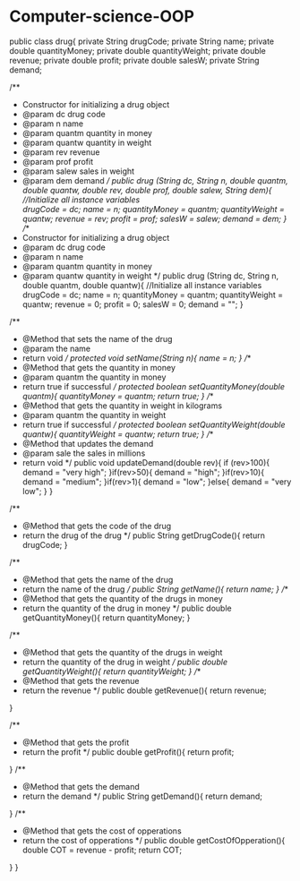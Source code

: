Computer-science-OOP
====================

public class drug{ 
  private String drugCode;
  private String name;
  private double quantityMoney;
  private double quantityWeight;
  private double revenue;
  private double profit;
  private double salesW;
  private String demand;
  
   /**
   * Constructor for initializing a drug object
   * @param dc drug code 
   * @param n name 
   * @param quantm quantity in money
   * @param quantw quantity in weight
   * @param rev revenue 
   * @param prof profit 
   * @param salew sales in weight
   * @param dem demand
   */ 
   public drug (String dc, String n, double quantm, double quantw, double rev, double prof, double salew, String dem){
    //Initialize all instance variables   
    drugCode = dc; 
    name = n;
    quantityMoney = quantm;
    quantityWeight = quantw;
    revenue = rev;
    profit = prof;
    salesW = salew; 
    demand = dem;
  }
    /**
   * Constructor for initializing a drug object
   * @param dc drug code 
   * @param n name 
   * @param quantm quantity in money
   * @param quantw quantity in weight
   */ 
   public drug (String dc, String n, double quantm, double quantw){
    //Initialize all instance variables
    drugCode = dc;
    name = n;
    quantityMoney = quantm;
    quantityWeight = quantw;
    revenue = 0;
    profit = 0;
    salesW = 0; 
    demand = "";
  }
  
  /**
   * @Method that sets the name of the drug
   * @param the name
   * return void
   */
  protected void setName(String n){
    name = n;
}
  /**
   * @Method that gets the quantity in money
   * @param quantm the quantity in money
   * return true if successful
   */
  protected boolean setQuantityMoney(double quantm){
    quantityMoney = quantm;
    return true;
}
  /**
   * @Method that gets the quantity in weight in kilograms
   * @param quantm the quantity in weight
   * return true if successful
   */
  protected boolean setQuantityWeight(double quantw){
    quantityWeight = quantw;
    return true;
}
  /**
   * @Method that updates the demand    
   * @param sale the sales in millions
   * return void
   */
  public void updateDemand(double rev){
    if (rev>100){
      demand = "very high";
    }if(rev>50){
      demand = "high";
  }if(rev>10){
    demand = "medium";
  }if(rev>1){
    demand = "low";
}else{
  demand = "very low";
}
  }
  
  /**
   * @Method that gets the code of the drug
   * return the drug of the drug
   */
  public String getDrugCode(){
    return drugCode;
}

   /**
   * @Method that gets the name of the drug
   * return the name of the drug
   */
  public String getName(){
    return name;
}
  /**
   * @Method that gets the quantity of the drugs in money
   * return the quantity of the drug in money
   */
  public double getQuantityMoney(){ 
    return quantityMoney;
  }
  
   /**
   * @Method that gets the quantity of the drugs in weight
   * return the quantity of the drug in weight
   */
  public double getQuantityWeight(){
    return quantityWeight;
  }
   /**
   * @Method that gets the revenue
   * return the revenue
   */
  public double getRevenue(){
    return revenue;
    
}
  
   /**
   * @Method that gets the profit
   * return the profit
   */
  public double getProfit(){
    return profit;
    
}
   /**
   * @Method that gets the demand
   * return the demand
   */
  public String getDemand(){
    return demand;
    
}
  /**
   * @Method that gets the cost of opperations
   * return the cost of opperations
   */
  public double getCostOfOpperation(){
    double COT = revenue - profit;
    return COT;
  
  
}
}
    
